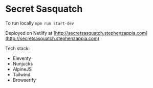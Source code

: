 # Secret Sasquatch

To run locally
`npm run start-dev`

Deployed on Netlify at [http://secretsasquatch.stephenzappia.com](http://secretsasquatch.stephenzappia.com)

Tech stack:
* Eleventy
* Nunjucks
* AlpineJS
* Tailwind
* Browserify
